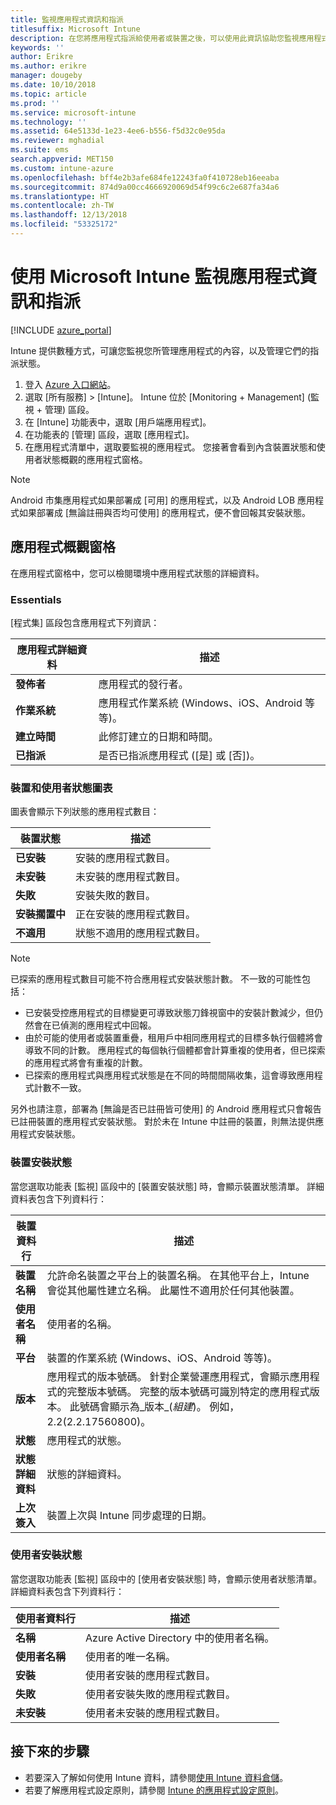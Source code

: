 ```yaml
---
title: 監視應用程式資訊和指派
titlesuffix: Microsoft Intune
description: 在您將應用程式指派給使用者或裝置之後，可以使用此資訊協助您監視應用程式的狀態。
keywords: ''
author: Erikre
ms.author: erikre
manager: dougeby
ms.date: 10/10/2018
ms.topic: article
ms.prod: ''
ms.service: microsoft-intune
ms.technology: ''
ms.assetid: 64e5133d-1e23-4ee6-b556-f5d32c0e95da
ms.reviewer: mghadial
ms.suite: ems
search.appverid: MET150
ms.custom: intune-azure
ms.openlocfilehash: bff4e2b3afe684fe12243fa0f410728eb16eeaba
ms.sourcegitcommit: 874d9a00cc4666920069d54f99c6c2e687fa34a6
ms.translationtype: HT
ms.contentlocale: zh-TW
ms.lasthandoff: 12/13/2018
ms.locfileid: "53325172"
---
```

# <a name="monitor-app-information-and-assignments-with-microsoft-intune"></a>使用 Microsoft Intune 監視應用程式資訊和指派

[!INCLUDE [azure_portal](./includes/azure_portal.md)]

Intune 提供數種方式，可讓您監視您所管理應用程式的內容，以及管理它們的指派狀態。

1. 登入 [Azure 入口網站](https://portal.azure.com)。
2. 選取 [所有服務] > [Intune]。 Intune 位於 [Monitoring + Management] (監視 + 管理) 區段。
3. 在 [Intune] 功能表中，選取 [用戶端應用程式]。
4. 在功能表的 [管理] 區段，選取 [應用程式]。
5. 在應用程式清單中，選取要監視的應用程式。 您接著會看到內含裝置狀態和使用者狀態概觀的應用程式窗格。

> [!NOTE]
> Android 市集應用程式如果部署成 [可用] 的應用程式，以及 Android LOB 應用程式如果部署成 [無論註冊與否均可使用] 的應用程式，便不會回報其安裝狀態。

## <a name="app-overview-pane"></a>應用程式概觀窗格

在應用程式窗格中，您可以檢閱環境中應用程式狀態的詳細資料。

### <a name="essentials"></a>Essentials
[程式集] 區段包含應用程式下列資訊：

 | **應用程式詳細資料**            | **描述**                                                      |
|------------------------|------------------------------------------------------------------|
| **發佈者**          | 應用程式的發行者。                                            |
| **作業系統**   | 應用程式作業系統 (Windows、iOS、Android 等等)。 |
| **建立時間**             | 此修訂建立的日期和時間。                         |
| **已指派**           | 是否已指派應用程式 ([是] 或 [否])。                  |

### <a name="device-and-user-status-graphs"></a>裝置和使用者狀態圖表
圖表會顯示下列狀態的應用程式數目：

| **裝置狀態**       | **描述**                                       |
|-----------------------|-------------------------------------------------------|
| **已安裝**         | 安裝的應用程式數目。                         |
| **未安裝**     | 未安裝的應用程式數目。                     |
| **失敗**            | 安裝失敗的數目。                   |
| **安裝擱置中**   | 正在安裝的應用程式數目。 |
| **不適用**           | 狀態不適用的應用程式數目。            |

> [!NOTE]
> 已探索的應用程式數目可能不符合應用程式安裝狀態計數。 不一致的可能性包括：
>    - 已安裝受控應用程式的目標變更可導致狀態刀鋒視窗中的安裝計數減少，但仍然會在已偵測的應用程式中回報。
>    - 由於可能的使用者或裝置重疊，租用戶中相同應用程式的目標多執行個體將會導致不同的計數。 應用程式的每個執行個體都會計算重複的使用者，但已探索的應用程式將會有重複的計數。
>    - 已探索的應用程式與應用程式狀態是在不同的時間間隔收集，這會導致應用程式計數不一致。
> 
> 另外也請注意，部署為 [無論是否已註冊皆可使用] 的 Android 應用程式只會報告已註冊裝置的應用程式安裝狀態。 對於未在 Intune 中註冊的裝置，則無法提供應用程式安裝狀態。

### <a name="device-install-status"></a>裝置安裝狀態

當您選取功能表 [監視] 區段中的 [裝置安裝狀態] 時，會顯示裝置狀態清單。 詳細資料表包含下列資料行：

| **裝置資料行**      | **描述**                                                                                                                                                                                                                                            |
|----------------------|------------------------------------------------------------------------------------------------------------------------------------------------------------------------------------------------------------------------------------------------------------|
| **裝置名稱**      | 允許命名裝置之平台上的裝置名稱。 在其他平台上，Intune 會從其他屬性建立名稱。 此屬性不適用於任何其他裝置。                                                                       |
| **使用者名稱**        | 使用者的名稱。                                                                                                                                                                                                                                      |
| **平台**         | 裝置的作業系統 (Windows、iOS、Android 等等)。                                                                                                                                                                                           |
| **版本**          | 應用程式的版本號碼。 針對企業營運應用程式，會顯示應用程式的完整版本號碼。 完整的版本號碼可識別特定的應用程式版本。 此號碼會顯示為_版本_(_組建_)。 例如，2.2(2.2.17560800)。 |
| **狀態**           | 應用程式的狀態。                                                                                                                                                                                                                                     |
| **狀態詳細資料**   | 狀態的詳細資料。                                                                                                                                                                                                                                     |
| **上次簽入**    | 裝置上次與 Intune 同步處理的日期。                                                                                                                                                                                                                  |


### <a name="user-install-status"></a>使用者安裝狀態

當您選取功能表 [監視] 區段中的 [使用者安裝狀態] 時，會顯示使用者狀態清單。 詳細資料表包含下列資料行：

| **使用者資料行**     | **描述**                           |
|---------------------|-------------------------------------------|
| **名稱**            | Azure Active Directory 中的使用者名稱。         |
| **使用者名稱**       | 使用者的唯一名稱。              |
| **安裝**   | 使用者安裝的應用程式數目。 |
| **失敗**        | 使用者安裝失敗的應用程式數目。     |
| **未安裝**   | 使用者未安裝的應用程式數目。 |


## <a name="next-steps"></a>接下來的步驟

- 若要深入了解如何使用 Intune 資料，請參閱[使用 Intune 資料倉儲](reports-nav-create-intune-reports.md)。
- 若要了解應用程式設定原則，請參閱 [Intune 的應用程式設定原則](app-configuration-policies-overview.md)。
